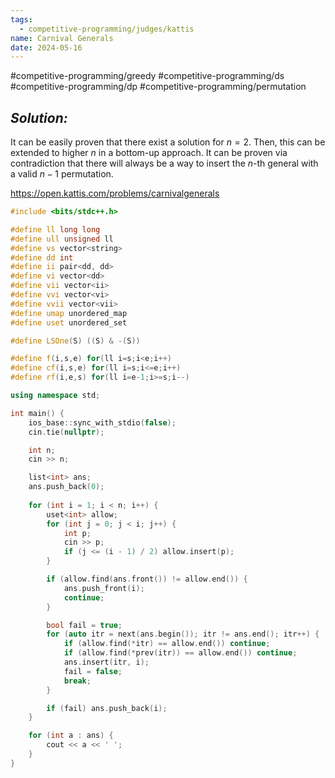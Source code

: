 ```yaml
---
tags:
  - competitive-programming/judges/kattis
name: Carnival Generals
date: 2024-05-16
---
```

#competitive-programming/greedy #competitive-programming/ds #competitive-programming/dp #competitive-programming/permutation 
## _Solution:_
It can be easily proven that there exist a solution for $n=2$. Then, this can be extended to higher $n$ in a bottom-up approach. It can be proven via contradiction that there will always be a way to insert the $n$-th general with a valid $n-1$ permutation.

https://open.kattis.com/problems/carnivalgenerals
```cpp
#include <bits/stdc++.h>

#define ll long long
#define ull unsigned ll
#define vs vector<string>
#define dd int
#define ii pair<dd, dd>
#define vi vector<dd>
#define vii vector<ii>
#define vvi vector<vi>
#define vvii vector<vii>
#define umap unordered_map
#define uset unordered_set

#define LSOne(S) ((S) & -(S))

#define f(i,s,e) for(ll i=s;i<e;i++)
#define cf(i,s,e) for(ll i=s;i<=e;i++)
#define rf(i,e,s) for(ll i=e-1;i>=s;i--)

using namespace std;

int main() {
    ios_base::sync_with_stdio(false);
    cin.tie(nullptr);

    int n;
    cin >> n;

    list<int> ans;
    ans.push_back(0);
    
    for (int i = 1; i < n; i++) {
        uset<int> allow;
        for (int j = 0; j < i; j++) {
            int p;
            cin >> p;
            if (j <= (i - 1) / 2) allow.insert(p);
        }

        if (allow.find(ans.front()) != allow.end()) {
            ans.push_front(i);
            continue;
        }

        bool fail = true;
        for (auto itr = next(ans.begin()); itr != ans.end(); itr++) {
            if (allow.find(*itr) == allow.end()) continue;
            if (allow.find(*prev(itr)) == allow.end()) continue;
            ans.insert(itr, i);
            fail = false;
            break;
        }

        if (fail) ans.push_back(i);
    }

    for (int a : ans) {
        cout << a << ' ';
    }
}
```